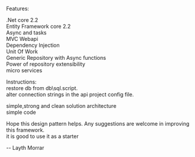 Features:

.Net core 2.2  
Entity Framework core 2.2  
Async and tasks  
MVC Webapi  
Dependency Injection   
Unit Of Work  
Generic Repository with Async functions  
Power of repository extensibility  
micro services  
  
Instructions:  
restore db from db\sql.script.  
alter connection strings in the api project  config file.  

simple,strong and clean solution architecture  
simple code   

Hope this design pattern helps. Any suggestions are welcome in improving this framework.  
it is good to use it as a starter   

-- Layth Morrar  

